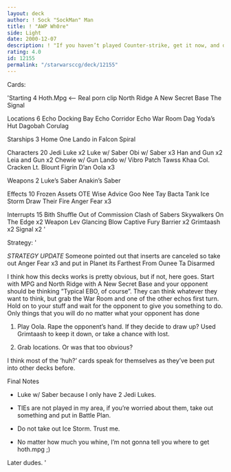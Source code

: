 ```yaml
---
layout: deck
author: ! Sock "SockMan" Man
title: ! "AWP Wh0re"
side: Light
date: 2000-12-07
description: ! "If you haven’t played Counter-strike, get it now, and don’t play on my server, I’ll AWP yer a$$."
rating: 4.0
id: 12155
permalink: "/starwarsccg/deck/12155"
---
```

Cards: 

'Starting 4
Hoth.Mpg <-- Real porn clip
North Ridge
A New Secret Base
The Signal

Locations 6
Echo Docking Bay
Echo Corridor
Echo War Room
Dag Yoda’s Hut
Dagobah
Corulag

Starships 3
Home One
Lando in Falcon
Spiral

Characters 20
Jedi Luke x2
Luke w/ Saber
Obi w/ Saber x3
Han and Gun x2
Leia and Gun x2
Chewie w/ Gun
Lando w/ Vibro
Patch
Tawss Khaa
Col. Cracken
Lt. Blount
Figrin D’an
Oola x3

Weapons 2
Luke’s Saber
Anakin’s Saber

Effects 10
Frozen Assets
OTE
Wise Advice
Goo Nee Tay
Bacta Tank
Ice Storm
Draw Their Fire
Anger Fear x3

Interrupts 15
Bith Shuffle
Out of Commission
Clash of Sabers
Skywalkers
On The Edge x2
Weapon Lev
Glancing Blow
Captive Fury
Barrier x2
Grimtaash x2
Signal x2 '

Strategy: '

*STRATEGY UPDATE* Someone pointed out that inserts are canceled so take out
Anger Fear x3
and put in
Planet its Farthest From
Ounee Ta
Disarmed


I think how this decks works is pretty obvious, but if not, here goes. Start with MPG and North Ridge with A New Secret Base and your opponent should be thinking ”Typical EBO, of course”. They can think whatever they want to think, but grab the War Room and one of the other echos first turn. Hold on to your stuff and wait for the opponent to give you something to do. Only things that you will do no matter what your opponent has done

1. Play Oola. Rape the opponent’s hand. If they decide to draw up? Used Grimtaash to keep it down, or take a chance with lost.

2. Grab locations. Or was that too obvious?

I think most of the ’huh?’ cards speak for themselves as they’ve been put into other decks before.

Final Notes
- Luke w/ Saber because I only have 2 Jedi Lukes.

- TIEs are not played in my area, if you’re worried about them, take out something and put in Battle Plan.

- Do not take out Ice Storm. Trust me.

- No matter how much you whine, I’m not gonna tell you where to get hoth.mpg ;)

Later dudes.   '
